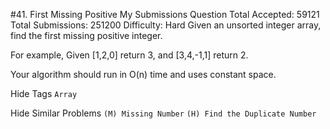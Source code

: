 #41. First Missing Positive My Submissions Question
Total Accepted: 59121 Total Submissions: 251200 Difficulty: Hard
Given an unsorted integer array, find the first missing positive integer.

For example,
Given [1,2,0] return 3,
and [3,4,-1,1] return 2.

Your algorithm should run in O(n) time and uses constant space.

Hide Tags ```Array```

Hide Similar Problems ```(M) Missing Number``` ```(H) Find the Duplicate Number```
